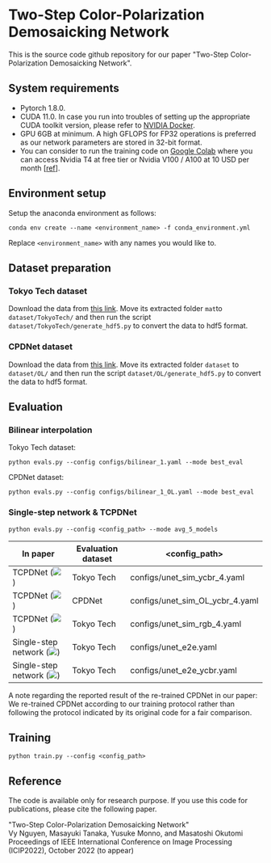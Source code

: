 # Two-Step Color-Polarization Demosaicking Network

This is the source code github repository for our paper "Two-Step Color-Polarization Demosaicking Network".

## System requirements

- Pytorch 1.8.0.
- CUDA 11.0. In case you run into troubles of setting up the appropriate CUDA toolkit version, please refer to [NVIDIA Docker](https://github.com/NVIDIA/nvidia-docker).
- GPU 6GB at minimum. A high GFLOPS for FP32 operations is preferred as our network parameters are stored in 32-bit format.
- You can consider to run the training code on [Google Colab](https://colab.research.google.com/) where you can access Nvidia T4 at free tier or Nvidia V100 / A100 at 10 USD per month [[ref](https://colab.research.google.com/notebooks/pro.ipynb)].

## Environment setup

Setup the anaconda environment as follows:

```
conda env create --name <environment_name> -f conda_environment.yml
```

Replace `<environment_name>` with any names you would like to.

## Dataset preparation

### Tokyo Tech dataset

Download the data from [this link](http://www.ok.sc.e.titech.ac.jp/res/PolarDem/data/Dataset.zip). Move its extracted folder `mat`to `dataset/TokyoTech/` and then run the script `dataset/TokyoTech/generate_hdf5.py` to convert the data to hdf5 format.

### CPDNet dataset

Download the data from [this link](https://github.com/wsj890411/CPDNet). Move its extracted folder `dataset` to `dataset/OL/` and then run the script `dataset/OL/generate_hdf5.py` to convert the data to hdf5 format.

## Evaluation

### Bilinear interpolation

Tokyo Tech dataset:

```
python evals.py --config configs/bilinear_1.yaml --mode best_eval
```

CPDNet dataset:

```
python evals.py --config configs/bilinear_1_OL.yaml --mode best_eval
```

### Single-step network & TCPDNet

```
python evals.py --config <config_path> --mode avg_5_models
```

| In paper | Evaluation dataset | <config_path> |
| --- | --- | --- |
| TCPDNet (<img src="https://render.githubusercontent.com/render/math?math=L_{C}\!%2B4L_{CP}^{YCbCr}">) | Tokyo Tech | configs/unet_sim_ycbr_4.yaml |
| TCPDNet (<img src="https://render.githubusercontent.com/render/math?math=L_{C}\!%2B4L_{CP}^{YCbCr}">) | CPDNet | configs/unet_sim_OL_ycbr_4.yaml |
| TCPDNet (<img src="https://render.githubusercontent.com/render/math?math=L_{C}\!%2B4L_{CP}">) | Tokyo Tech | configs/unet_sim_rgb_4.yaml |
| Single-step network (<img src="https://render.githubusercontent.com/render/math?math=L_{CP}">) | Tokyo Tech | configs/unet_e2e.yaml |
| Single-step network (<img src="https://render.githubusercontent.com/render/math?math=L_{CP}^{YCbCr}">) | Tokyo Tech | configs/unet_e2e_ycbr.yaml |


A note regarding the reported result of the re-trained CPDNet in our paper: We re-trained CPDNet according to our training protocol rather than following the protocol indicated by its original code for a fair comparison.

## Training

```
python train.py --config <config_path>
```

## Reference

The code is available only for research purpose. If you use this code for publications, please cite the following paper.

"Two-Step Color-Polarization Demosaicking Network"  
Vy Nguyen, Masayuki Tanaka, Yusuke Monno, and Masatoshi Okutomi  
Proceedings of IEEE International Conference on Image Processing (ICIP2022), October 2022 (to appear)
